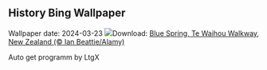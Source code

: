 ## History Bing Wallpaper
Wallpaper date: 2024-03-23
![](https://www.bing.com/th?id=OHR.WaikatoWater_EN-CA3565028886_UHD.jpg&w=1000)Download: [Blue Spring, Te Waihou Walkway, New Zealand (© Ian Beattie/Alamy)](https://www.bing.com/th?id=OHR.WaikatoWater_EN-CA3565028886_UHD.jpg)

Auto get programm by LtgX
